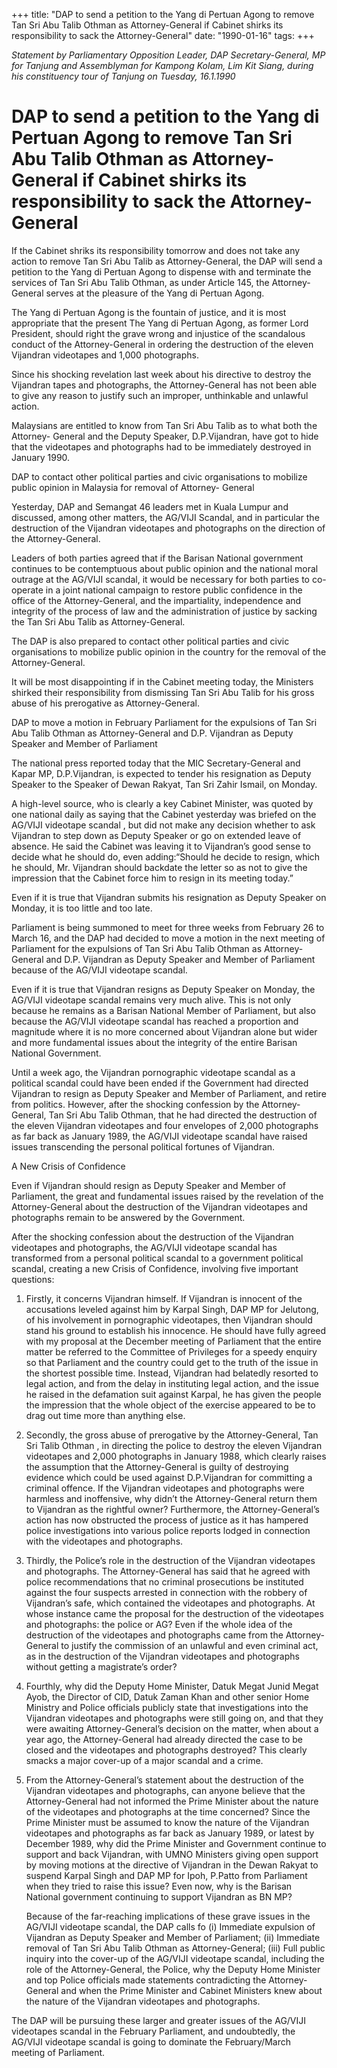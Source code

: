 +++ 
title: "DAP to send a petition to the Yang di Pertuan Agong to remove Tan Sri Abu Talib Othman as Attorney-General if Cabinet shirks its responsibility to sack the Attorney-General"
date: "1990-01-16"
tags:
+++

_Statement by Parliamentary Opposition Leader, DAP Secretary-General, MP for Tanjung and Assemblyman for Kampong Kolam, Lim Kit Siang, during his constituency tour of Tanjung on Tuesday, 16.1.1990_

# DAP to send a petition to the Yang di Pertuan Agong to remove Tan Sri Abu Talib Othman as Attorney-General if Cabinet shirks its responsibility to sack the Attorney-General

If the Cabinet shriks its responsibility tomorrow and does not take any action to remove Tan Sri Abu Talib as Attorney-General, the DAP will send a petition to the Yang di Pertuan Agong to dispense with and terminate the services of Tan Sri Abu Talib Othman, as under Article 145, the Attorney-General serves at the pleasure of the Yang di Pertuan Agong.</u>

The Yang di Pertuan Agong is the fountain of justice, and it is most appropriate that the present The Yang di Pertuan Agong, as former Lord President, should right the grave wrong and injustice of the scandalous conduct of the Attorney-General in ordering the destruction of the eleven Vijandran videotapes and 1,000 photographs.

Since his shocking revelation last week about his directive to destroy the Vijandran tapes and photographs, the Attorney-General has not been able to give any reason to justify such an improper, unthinkable and unlawful action.

Malaysians are entitled to know from Tan Sri Abu Talib as to what both the Attorney- General and the Deputy Speaker, D.P.Vijandran, have got to hide that the videotapes and photographs had to be immediately destroyed in January 1990.

DAP to contact other political parties and civic organisations to mobilize public opinion in Malaysia for removal of Attorney- General

Yesterday,  DAP and Semangat 46 leaders met in Kuala Lumpur and discussed, among other matters, the AG/VIJI Scandal, and in particular the destruction of the Vijandran videotapes and photographs on the direction of the Attorney-General.

Leaders of both parties agreed that if the Barisan National government continues to be contemptuous about public opinion and the national moral outrage at the AG/VIJI scandal, it would be necessary for both parties to co-operate in a joint national campaign to restore public confidence in the office of the Attorney-General, and the impartiality, independence and integrity of the process of law and the administration of justice by sacking the Tan Sri Abu Talib as Attorney-General.

The DAP is also prepared to contact other political parties and civic organisations to mobilize public opinion in the country for the removal of  the Attorney-General.

It will be most disappointing if in the Cabinet meeting today, the Ministers shirked their responsibility from dismissing Tan Sri Abu Talib for his gross abuse of his prerogative as Attorney-General.

DAP to move a motion in February Parliament for the expulsions of Tan Sri Abu Talib Othman as Attorney-General and D.P. Vijandran as Deputy Speaker and Member of Parliament

The national press reported today that the MIC Secretary-General and Kapar MP, D.P.Vijandran, is expected to tender his resignation as Deputy Speaker to the Speaker of Dewan Rakyat, Tan Sri Zahir Ismail, on Monday.

A high-level source, who is clearly a key Cabinet Minister, was quoted by one national daily as saying that the Cabinet yesterday was briefed on the AG/VIJI videotape scandal , but did not make any decision whether to ask Vijandran to step down as Deputy Speaker or go on extended leave of absence. He said the Cabinet was leaving it to Vijandran’s good sense to decide what he should do, even adding:“Should he decide to resign, which he should, Mr. Vijandran should backdate the letter so as not to give the impression that the Cabinet force him to resign in its meeting today.”
	
Even if it is true that Vijandran submits his resignation as Deputy Speaker on Monday, it is too little and too late.

Parliament is being summoned to meet for three weeks from February 26 to March 16, and the DAP had decided to move a motion  in the next meeting of Parliament  for the expulsions of  Tan Sri Abu Talib Othman as Attorney-General and D.P. Vijandran as Deputy Speaker and Member of Parliament because of the  AG/VIJI videotape scandal.

Even if it is true that Vijandran resigns as Deputy Speaker on Monday, the AG/VIJI videotape scandal remains very much alive. This is not only because he remains as a Barisan National Member of Parliament, but also because the AG/VIJI videotape scandal has reached a proportion and magnitude where it is no more concerned about Vijandran alone but wider and more fundamental issues about the integrity of the entire Barisan National Government.

Until a week ago, the Vijandran pornographic videotape scandal as a political scandal could have been ended if the Government had directed Vijandran to resign as Deputy Speaker and Member of Parliament, and retire from politics. However, after the shocking confession by the Attorney-General, Tan Sri Abu Talib Othman, that he had directed the destruction of the eleven Vijandran videotapes and four envelopes of 2,000 photographs as far back as January 1989, the AG/VIJI videotape scandal have raised issues transcending the personal political fortunes of Vijandran.
 
A New Crisis of Confidence

Even if Vijandran should resign as Deputy Speaker and Member of Parliament, the great and fundamental issues raised by the revelation of the Attorney-General about the destruction of the Vijandran videotapes and photographs remain to be answered by the Government.

After the shocking confession about the destruction of the Vijandran videotapes and photographs, the AG/VIJI videotape scandal has transformed from a personal political scandal to a government political scandal, creating a new Crisis of Confidence, involving five important questions:

1.	Firstly, it concerns Vijandran himself. If Vijandran is innocent of the accusations leveled against him by Karpal Singh, DAP MP for Jelutong, of his involvement in pornographic videotapes, then Vijandran should stand his ground to establish his innocence. He should have fully agreed with my proposal at the December meeting of  Parliament that the entire matter be referred to the Committee of Privileges for a speedy enquiry so that Parliament and the country could get to the truth of the issue in the shortest possible time. Instead, Vijandran had belatedly resorted to legal action, and from the delay in instituting legal action, and the issue he raised in the defamation suit against Karpal, he has given the people the impression that the whole object of the exercise appeared to be to drag out time more than anything else.

2.	Secondly, the gross abuse of prerogative by the Attorney-General, Tan Sri Talib Othman , in directing the police to destroy the eleven Vijandran videotapes and 2,000 photographs in January 1988, which clearly raises the assumption that the Attorney-General is guilty of destroying evidence which could be used against D.P.Vijandran for committing a criminal offence. If the Vijandran videotapes and photographs were harmless and inoffensive, why didn’t the Attorney-General return them to Vijandran as the rightful owner? Furthermore, the Attorney-General’s action has now obstructed the process of justice as it has hampered police investigations into various police reports lodged in connection with the videotapes and photographs.

3.	Thirdly, the Police’s role in the destruction of the Vijandran videotapes and photographs. The Attorney-General has said that he agreed with police recommendations that no criminal prosecutions be instituted against the four suspects arrested in connection with the robbery of Vijandran’s safe, which contained the videotapes and photographs. At whose instance came the proposal for the destruction of the videotapes and photographs: the police or AG? Even if the whole idea of the destruction of the videotapes and photographs came from the Attorney-General to justify the commission of an unlawful and even criminal act, as in the destruction of the Vijandran videotapes and photographs without getting a magistrate’s order?

4.	Fourthly, why did the Deputy Home Minister, Datuk Megat Junid Megat Ayob, the Director of CID, Datuk Zaman Khan and other senior Home Ministry and Police officials publicly state that investigations into the Vijandran videotapes and photographs were still going on, and that they were awaiting Attorney-General’s decision on the matter, when about a year ago, the Attorney-General had already directed the case to be closed and the videotapes and photographs destroyed? This clearly smacks a major cover-up of a major scandal and a crime.


5.	From the Attorney-General’s statement about the destruction of the Vijandran videotapes and photographs, can anyone believe that the Attorney-General had not informed the Prime Minister about the nature of the videotapes and photographs at the time concerned? Since the Prime Minister must be assumed to know the nature of the Vijandran videotapes and photographs as far back as January 1989, or latest by December 1989, why did the Prime Minister and Government continue to support and back Vijandran, with UMNO Ministers giving open support by moving motions at the directive of Vijandran in the Dewan Rakyat to suspend Karpal Singh and DAP MP for Ipoh, P.Patto from Parliament when they tried to raise this issue? Even now, why is the Barisan National government continuing to support Vijandran as BN MP?

	Because of the far-reaching implications of these grave issues in the AG/VIJI videotape scandal, the DAP calls fo
(i)	Immediate expulsion of Vijandran as Deputy Speaker and Member of Parliament;
(ii)	Immediate removal of Tan Sri Abu Talib Othman as Attorney-General;
(iii)	Full public inquiry into the cover-up of the AG/VIJI videotape scandal, including the role of the Attorney-General, the Police, why the Deputy Home Minister and top Police officials made statements contradicting the Attorney-General and when the Prime Minister and Cabinet Ministers knew about the nature of the Vijandran videotapes and photographs.

The DAP will be pursuing these larger and greater issues of the AG/VIJI videotapes scandal in the February Parliament, and undoubtedly, the AG/VIJI videotape scandal is going to dominate the February/March meeting of Parliament.
 
